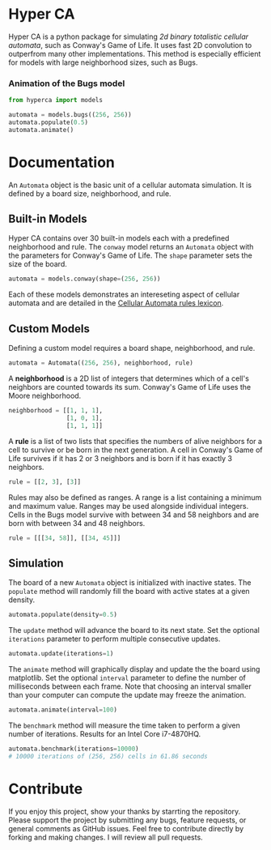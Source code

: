 # Hyper CA
Hyper CA is a python package for simulating *2d binary totalistic cellular automata*, such as Conway's Game of Life. It uses fast 2D convolution to outperfrom many other implementations. This method is especially efficient for models with large neighborhood sizes, such as Bugs.

### Animation of the Bugs model
```python
from hyperca import models

automata = models.bugs((256, 256))
automata.populate(0.5)
automata.animate()
```

# Documentation
An `Automata` object is the basic unit of a cellular automata simulation. It is defined by a board size, neighborhood, and rule.

## Built-in Models
Hyper CA contains over 30 built-in models each with a predefined neighborhood and rule. The `conway` model returns an `Automata` object with the parameters for Conway's Game of Life. The `shape` parameter sets the size of the board.
```python
automata = models.conway(shape=(256, 256))
```

Each of these models demonstrates an intereseting aspect of cellular automata and are detailed in the [Cellular Automata rules lexicon](http://psoup.math.wisc.edu/mcell/ca_rules.html).

## Custom Models
Defining a custom model requires a board shape, neighborhood, and rule.
```python
automata = Automata((256, 256), neighborhood, rule)
```

A **neighborhood** is a 2D list of integers that determines which of a cell's neighbors are counted towards its sum. Conway's Game of Life uses the Moore neighborhood.
```python
neighborhood = [[1, 1, 1],
                [1, 0, 1],
                [1, 1, 1]]
```

A **rule** is a list of two lists that specifies the numbers of alive neighbors for a cell to survive or be born in the next generation. A cell in Conway's Game of Life survives if it has 2 or 3 neighbors and is born if it has exactly 3 neighbors.
```python
rule = [[2, 3], [3]]
```

Rules may also be defined as ranges. A range is a list containing a minimum and maximum value. Ranges may be used alongside individual integers. Cells in the Bugs model survive with between 34 and 58 neighbors and are born with between 34 and 48 neighbors.
```python
rule = [[[34, 58]], [[34, 45]]]
```

## Simulation
The board of a new `Automata` object is initialized with inactive states. The `populate` method will randomly fill the board with active states at a given density.
```python
automata.populate(density=0.5)
```

The `update` method will advance the board to its next state. Set the optional `iterations` parameter to perform multiple consecutive updates.
```python
automata.update(iterations=1)
```

The `animate` method will graphically display and update the the board using matplotlib. Set the optional `interval` parameter to define the number of milliseconds between each frame. Note that choosing an interval smaller than your computer can compute the update may freeze the animation.
```python
automata.animate(interval=100)
```

The `benchmark` method will measure the time taken to perform a given number of iterations. Results for an Intel Core i7-4870HQ.
```python
automata.benchmark(iterations=10000)
# 10000 iterations of (256, 256) cells in 61.86 seconds
```

# Contribute
If you enjoy this project, show your thanks by starrting the repository. Please support the project by submitting any bugs, feature requests, or general comments as GitHub issues. Feel free to contribute directly by forking and making changes. I will review all pull requests.